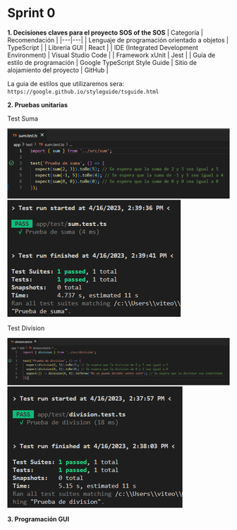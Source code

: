 # Sprint 0
**1.	Decisiones claves para el proyecto SOS of the SOS**
| Categoría | Recomendación |
|---|---|
| Lenguaje de programación orientado a objetos | TypeScript | 
| Librería GUI | React | 
| IDE (Integrated Development Environment) | Visual Studio Code |
| Framework  xUnit | Jest |
| Guía de estilo de programación | Google TypeScript Style Guide
| Sitio de alojamiento del proyecto | GitHub |

La guia de estilos que utilizaremos sera:
`https://google.github.io/styleguide/tsguide.html`

**2.	Pruebas unitarias**

Test Suma

![Test Suma](Imagenes/sumaTest.png)
![Test Resultado](Imagenes/sumaPass.png)

Test Division

![Test Division](Imagenes/divisionTest.png)
![Test Resultado](Imagenes/divisionPass.png)

**3.	Programación GUI**
